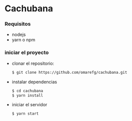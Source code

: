 # Cachubana

### Requisitos
* nodejs
* yarn o npm

### iniciar el proyecto
* clonar el repositorio:

  ``` bash
  $ git clone https://github.com/omarefg/cachubana.git
  ```
* instalar dependencias
  ``` bash
  $ cd cachubana
  $ yarn install
  ```
* iniciar el servidor
  ``` bash
  $ yarn start
  ```
